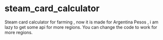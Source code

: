 # steam_card_calculator
Steam card calculator for farming , now it is made for Argentina Pesos , i am lazy to get some api for more regions.
You can change the code to work for more regions.
